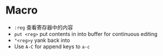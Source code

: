 # Macro
* `:reg` 查看寄存器中的内容
* `put <reg>` put contents in <reg> into buffer for continuous editing
* `"<reg>y` yank back into <reg>
* Use `A-C` for append keys to `a-c`
